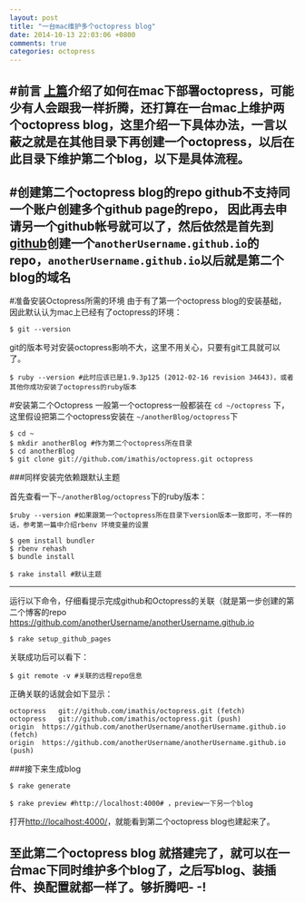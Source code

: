 ```yaml
---
layout: post
title: "一台mac维护多个octopress blog"
date: 2014-10-13 22:03:06 +0800
comments: true
categories: octopress
---
```



#前言
[上篇](http://changety.github.io/blog/2014/10/12/setup-octopress-github-blog/)介绍了如何在mac下部署octopress，可能少有人会跟我一样折腾，还打算在一台mac上维护两个octopress blog，这里介绍一下具体办法，一言以蔽之就是在其他目录下再创建一个octopress，以后在此目录下维护第二个blog，以下是具体流程。
---------

#创建第二个octopress blog的repo
github不支持同一个账户创建多个github page的repo， 因此再去申请另一个github帐号就可以了，然后依然是首先到[github](https://github.com/new)创建一个`anotherUsername.github.io`的repo，`anotherUsername.github.io`以后就是第二个blog的域名
---------


#准备安装Octopress所需的环境
由于有了第一个octopress blog的安装基础， 因此默认认为mac上已经有了octopress的环境：

```
$ git --version
```
git的版本号对安装octopress影响不大，这里不用关心，只要有git工具就可以了。

```
$ ruby --version #此时应该已是1.9.3p125 (2012-02-16 revision 34643)，或者其他你成功安装了octopress的ruby版本
```

#安装第二个Octopress
一般第一个octopress一般都装在 `cd ~/octopress` 下，这里假设把第二个octopress安装在 `~/anotherBlog/octopress`下

```
$ cd ~
$ mkdir anotherBlog #作为第二个octopress所在目录
$ cd anotherBlog
$ git clone git://github.com/imathis/octopress.git octopress 
```

###同样安装完依赖跟默认主题

首先查看一下`~/anotherBlog/octopress`下的ruby版本：

```
$ruby --version #如果跟第一个octopress所在目录下version版本一致即可，不一样的话，参考第一篇中介绍rbenv 环境变量的设置
```

```
$ gem install bundler
$ rbenv rehash
$ bundle install

$ rake install #默认主题

```

---------

运行以下命令，仔细看提示完成github和Octopress的关联（就是第一步创建的第二个博客的repo https://github.com/anotherUsername/anotherUsername.github.io

```
$ rake setup_github_pages
```
关联成功后可以看下：

```
$ git remote -v #关联的远程repo信息

```
正确关联的话就会如下显示：
```
octopress	git://github.com/imathis/octopress.git (fetch)
octopress	git://github.com/imathis/octopress.git (push)
origin	https://github.com/anotherUsername/anotherUsername.github.io (fetch)
origin	https://github.com/anotherUsername/anotherUsername.github.io (push)
```

###接下来生成blog

```
$ rake generate

$ rake preview #http://localhost:4000# ，preview一下另一个blog
```

打开[http://localhost:4000/](http://localhost:4000)，就能看到第二个octopress blog也建起来了。

至此第二个octopress blog 就搭建完了，就可以在一台mac下同时维护多个blog了，之后写blog、装插件、换配置就都一样了。够折腾吧- -!
---------
